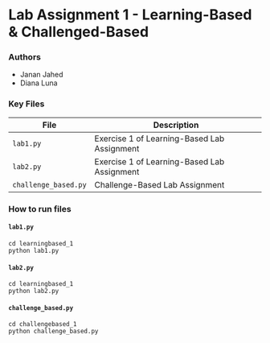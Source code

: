 # Lab Assignment 1 - Learning-Based & Challenged-Based

### Authors

- Janan Jahed
- Diana Luna

### Key Files

| File | Description |
|------|-------------|
| `lab1.py` | Exercise 1 of Learning-Based Lab Assignment |
| `lab2.py` | Exercise 1 of Learning-Based Lab Assignment |
| `challenge_based.py` | Challenge-Based Lab Assignment |

### How to run files

#### `lab1.py`
```
cd learningbased_1
python lab1.py
```

#### `lab2.py`
```
cd learningbased_1
python lab2.py
```

#### `challenge_based.py`
```
cd challengebased_1
python challenge_based.py
```
